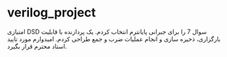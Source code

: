 # verilog_project
امتیازی DSD
سوال 7 را برای جبرانی پایانترم انتخاب کردم. یک پردازنده با قابلیت بارگزاری، ذخیره سازی و انجام عملیات ضرب و جمع طراحی کردم. امیدوارم مورد تایید استاد محترم قرار بگیرد.
